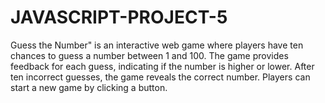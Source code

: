 # JAVASCRIPT-PROJECT-5
Guess the Number" is an interactive web game where players have ten chances to guess a number between 1 and 100. The game provides feedback for each guess, indicating if the number is higher or lower. After ten incorrect guesses, the game reveals the correct number. Players can start a new game by clicking a button.
